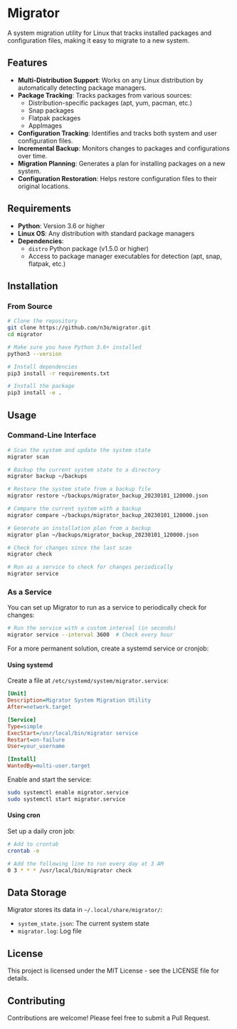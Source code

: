 # Migrator

A system migration utility for Linux that tracks installed packages and configuration files, making it easy to migrate to a new system.

## Features

- **Multi-Distribution Support**: Works on any Linux distribution by automatically detecting package managers.
- **Package Tracking**: Tracks packages from various sources:
  - Distribution-specific packages (apt, yum, pacman, etc.)
  - Snap packages
  - Flatpak packages
  - AppImages
- **Configuration Tracking**: Identifies and tracks both system and user configuration files.
- **Incremental Backup**: Monitors changes to packages and configurations over time.
- **Migration Planning**: Generates a plan for installing packages on a new system.
- **Configuration Restoration**: Helps restore configuration files to their original locations.

## Requirements

- **Python**: Version 3.6 or higher
- **Linux OS**: Any distribution with standard package managers
- **Dependencies**: 
  - `distro` Python package (v1.5.0 or higher)
  - Access to package manager executables for detection (apt, snap, flatpak, etc.)

## Installation

### From Source

```bash
# Clone the repository
git clone https://github.com/n3o/migrator.git
cd migrator

# Make sure you have Python 3.6+ installed
python3 --version

# Install dependencies
pip3 install -r requirements.txt

# Install the package
pip3 install -e .
```

## Usage

### Command-Line Interface

```bash
# Scan the system and update the system state
migrator scan

# Backup the current system state to a directory
migrator backup ~/backups

# Restore the system state from a backup file
migrator restore ~/backups/migrator_backup_20230101_120000.json

# Compare the current system with a backup
migrator compare ~/backups/migrator_backup_20230101_120000.json

# Generate an installation plan from a backup
migrator plan ~/backups/migrator_backup_20230101_120000.json

# Check for changes since the last scan
migrator check

# Run as a service to check for changes periodically
migrator service
```

### As a Service

You can set up Migrator to run as a service to periodically check for changes:

```bash
# Run the service with a custom interval (in seconds)
migrator service --interval 3600  # Check every hour
```

For a more permanent solution, create a systemd service or cronjob:

#### Using systemd

Create a file at `/etc/systemd/system/migrator.service`:

```ini
[Unit]
Description=Migrator System Migration Utility
After=network.target

[Service]
Type=simple
ExecStart=/usr/local/bin/migrator service
Restart=on-failure
User=your_username

[Install]
WantedBy=multi-user.target
```

Enable and start the service:

```bash
sudo systemctl enable migrator.service
sudo systemctl start migrator.service
```

#### Using cron

Set up a daily cron job:

```bash
# Add to crontab
crontab -e

# Add the following line to run every day at 3 AM
0 3 * * * /usr/local/bin/migrator check
```

## Data Storage

Migrator stores its data in `~/.local/share/migrator/`:

- `system_state.json`: The current system state
- `migrator.log`: Log file

## License

This project is licensed under the MIT License - see the LICENSE file for details.

## Contributing

Contributions are welcome! Please feel free to submit a Pull Request.
